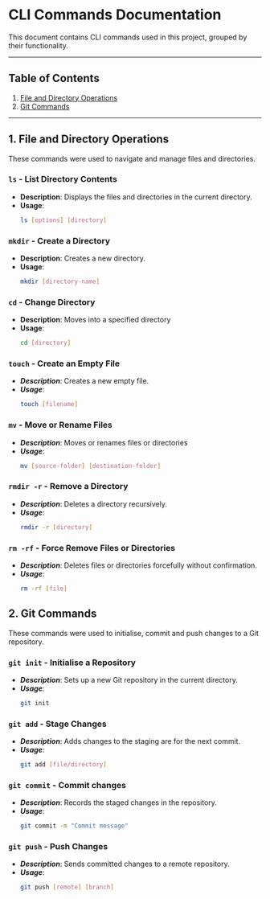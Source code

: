 # CLI Commands Documentation

This document contains CLI commands used in this project, grouped by their functionality.

---

## Table of Contents
1. [File and Directory Operations](#1-file-and-directory-operations)
2. [Git Commands](#2-git-commands)

---

## 1. File and Directory Operations

These commands were used to navigate and manage files and directories.

### `ls` - List Directory Contents
- **Description**: Displays the files and directories in the current directory.
- **Usage**:
  ```bash
  ls [options] [directory]
  ```

### `mkdir` - Create a Directory
- **Description**: Creates a new directory.
- **Usage**:
  ```bash
  mkdir [directory-name]
  ```

### `cd` - Change Directory
- **Description**: Moves into a specified directory
- **Usage**: 
  ```bash
  cd [directory]
  ```

### `touch` - Create an Empty File
- ***Description***: Creates a new empty file.
- ***Usage***:
  ```bash
  touch [filename]
  ```

### `mv` - Move or Rename Files
- ***Description***: Moves or renames files or directories
- ***Usage***: 
  ```bash
  mv [source-folder] [destination-folder]
  ```

### `rmdir -r` - Remove a Directory
- ***Description***: Deletes a directory recursively.
- ***Usage***: 
  ```bash
  rmdir -r [directory]
  ```

### `rm -rf` - Force Remove Files or Directories
- ***Description***: Deletes files or directories forcefully without confirmation.
- ***Usage***:
  ```bash
  rm -rf [file]
  ```


## 2. Git Commands

These commands were used to initialise, commit and push changes to a Git repository.

### `git init` - Initialise a Repository
- ***Description***: Sets up a new Git repository in the current directory.
- ***Usage***: 
  ```bash
  git init
  ```

### `git add` - Stage Changes
- ***Description***: Adds changes to the staging are for the next commit.
- ***Usage***:
  ```bash
  git add [file/directory]
  ```

### `git commit` - Commit changes
- ***Description***: Records the staged changes in the repository.
- ***Usage***:
  ```bash
  git commit -m "Commit message"
  ```

### `git push` - Push Changes
- ***Description***: Sends committed changes to a remote repository.
- ***Usage***: 
  ```bash
  git push [remote] [branch]
  ```
